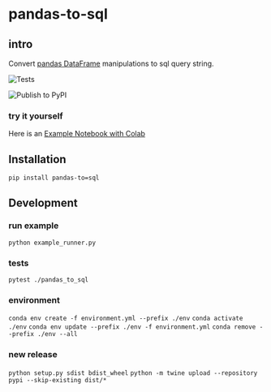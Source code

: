# pandas-to-sql

## intro
Convert [pandas DataFrame](https://pandas.pydata.org/pandas-docs/stable/reference/api/pandas.DataFrame.html) manipulations to sql query string.


![Tests](https://github.com/AmirPupko/pandas-to-sql/workflows/Tests/badge.svg)

![Publish to PyPI](https://github.com/AmirPupko/pandas-to-sql/workflows/Publish%20to%20PyPI/badge.svg)

### try it yourself
Here is an [Example Notebook with Colab](https://github.com/AmirPupko/pandas-to-sql/blob/main/pandas_to_sql_colab_example.ipynb) 

 
## Installation
`pip install pandas-to=sql`


## Development

### run example
`python example_runner.py`

### tests
`pytest ./pandas_to_sql`

### environment
`conda env create -f environment.yml --prefix ./env`
`conda activate ./env`
`conda env update --prefix ./env -f environment.yml`
`conda remove --prefix ./env --all`

### new release
`python setup.py sdist bdist_wheel`
`python -m twine upload --repository pypi --skip-existing dist/*`
